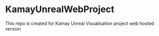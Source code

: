 # KamayUnrealWebProject
This repo is created for Kamay Unreal Visualisation project web hosted version 

